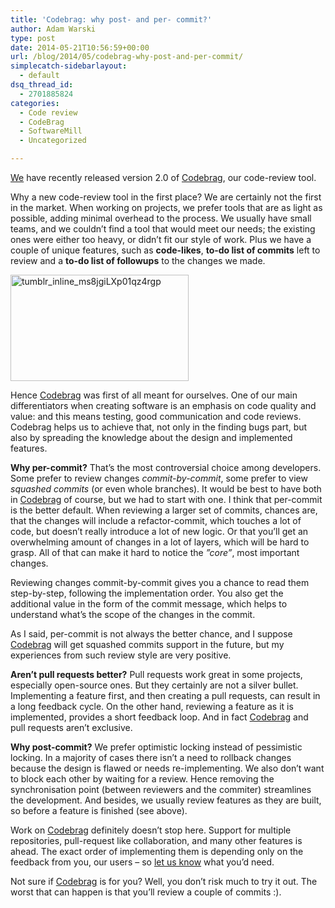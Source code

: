 ```yaml
---
title: 'Codebrag: why post- and per- commit?'
author: Adam Warski
type: post
date: 2014-05-21T10:56:59+00:00
url: /blog/2014/05/codebrag-why-post-and-per-commit/
simplecatch-sidebarlayout:
  - default
dsq_thread_id:
  - 2701885824
categories:
  - Code review
  - CodeBrag
  - SoftwareMill
  - Uncategorized

---
```

[We][1] have recently released version 2.0 of [Codebrag][2], our code-review tool.

Why a new code-review tool in the first place? We are certainly not the first in the market. When working on projects, we prefer tools that are as light as possible, adding minimal overhead to the process. We usually have small teams, and we couldn’t find a tool that would meet our needs; the existing ones were either too heavy, or didn’t fit our style of work. Plus we have a couple of unique features, such as **code-likes**, **to-do list of commits** left to review and a **to-do list of followups** to the changes we made.

<a href="http://www.warski.org/blog/2014/05/codebrag-why-post-and-per-commit/tumblr_inline_ms8jgilxp01qz4rgp/" rel="attachment wp-att-1142"><img loading="lazy" decoding="async" src="http://www.warski.org/blog/wp-content/uploads/2013/10/tumblr_inline_ms8jgiLXp01qz4rgp.jpg" alt="tumblr_inline_ms8jgiLXp01qz4rgp" width="285" height="170" class="aligncenter size-full wp-image-1142" srcset="https://www.warski.org/blog/wp-content/uploads/2013/10/tumblr_inline_ms8jgiLXp01qz4rgp.jpg 285w, https://www.warski.org/blog/wp-content/uploads/2013/10/tumblr_inline_ms8jgiLXp01qz4rgp-210x125.jpg 210w" sizes="(max-width: 285px) 100vw, 285px" /></a>

Hence [Codebrag][2] was first of all meant for ourselves. One of our main differentiators when creating software is an emphasis on code quality and value: and this means testing, good communication and code reviews. Codebrag helps us to achieve that, not only in the finding bugs part, but also by spreading the knowledge about the design and implemented features.

**Why per-commit?** That’s the most controversial choice among developers. Some prefer to review changes _commit-by-commit_, some prefer to view _squashed commits_ (or even whole branches). It would be best to have both in [Codebrag][2] of course, but we had to start with one. I think that per-commit is the better default. When reviewing a larger set of commits, chances are, that the changes will include a refactor-commit, which touches a lot of code, but doesn’t really introduce a lot of new logic. Or that you’ll get an overwhelming amount of changes in a lot of layers, which will be hard to grasp. All of that can make it hard to notice the _”core”_, most important changes.

Reviewing changes commit-by-commit gives you a chance to read them step-by-step, following the implementation order. You also get the additional value in the form of the commit message, which helps to understand what’s the scope of the changes in the commit.

As I said, per-commit is not always the better chance, and I suppose [Codebrag][2] will get squashed commits support in the future, but my experiences from such review style are very positive.

**Aren’t pull requests better?** Pull requests work great in some projects, especially open-source ones. But they certainly are not a silver bullet. Implementing a feature first, and then creating a pull requests, can result in a long feedback cycle. On the other hand, reviewing a feature as it is implemented, provides a short feedback loop. And in fact [Codebrag][2] and pull requests aren’t exclusive.

**Why post-commit?** We prefer optimistic locking instead of pessimistic locking. In a majority of cases there isn’t a need to rollback changes because the design is flawed or needs re-implementing. We also don’t want to block each other by waiting for a review. Hence removing the synchronisation point (between reviewers and the commiter) streamlines the development. And besides, we usually review features as they are built, so before a feature is finished (see above).

Work on [Codebrag][2] definitely doesn’t stop here. Support for multiple repositories, pull-request like collaboration, and many other features is ahead. The exact order of implementing them is depending only on the feedback from you, our users &#8211; so [let us know][3] what you’d need.

Not sure if [Codebrag][2] is for you? Well, you don’t risk much to try it out. The worst that can happen is that you’ll review a couple of commits :).

 [1]: http://softwaremill.com/
 [2]: http://www.codebrag.com/
 [3]: mailto:ask@codebrag.com
